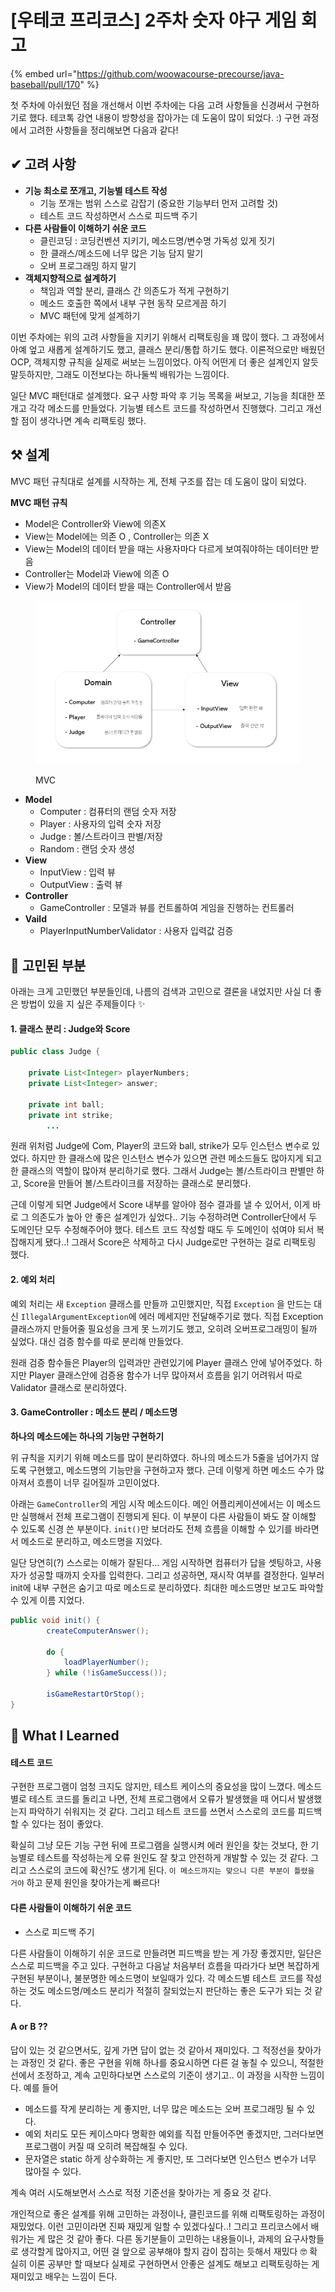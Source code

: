 # \[우테코 프리코스] 2주차 숫자 야구 게임 회고

{% embed url="https://github.com/woowacourse-precourse/java-baseball/pull/170" %}

첫 주차에 아쉬웠던 점을 개선해서 이번 주차에는 다음 고려 사항들을 신경써서 구현하기로 했다. 테코톡 강연 내용이 방향성을 잡아가는 데 도움이 많이 되었다. :) 구현 과정에서 고려한 사항들을 정리해보면 다음과 같다!

## ✔ 고려 사항

* **기능 최소로 쪼개고, 기능별 테스트 작성**
  * 기능 쪼개는 범위 스스로 감잡기 (중요한 기능부터 먼저 고려할 것)
  * 테스트 코드 작성하면서 스스로 피드백 주기
* **다른 사람들이 이해하기 쉬운 코드**
  * 클린코딩 : 코딩컨벤션 지키기, 메소드명/변수명 가독성 있게 짓기
  * 한 클래스/메소드에 너무 많은 기능 담지 말기
  * 오버 프로그래밍 하지 말기
* **객체지향적으로 설계하기**
  * 책임과 역할 분리, 클래스 간 의존도가 적게 구현하기
  * 메소드 호출한 쪽에서 내부 구현 동작 모르게끔 하기
  * MVC 패턴에 맞게 설계하기

이번 주차에는 위의 고려 사항들을 지키기 위해서 리팩토링을 꽤 많이 했다. 그 과정에서 아예 엎고 새롭게 설계하기도 했고, 클래스 분리/통합 하기도 했다. 이론적으로만 배웠던 OCP, 객체지향 규칙을 실제로 써보는 느낌이었다. 아직 어떤게 더 좋은 설계인지 알듯말듯하지만, 그래도 이전보다는 하나둘씩 배워가는 느낌이다.

일단 MVC 패턴대로 설계했다. 요구 사항 파악 후 기능 목록을 써보고, 기능을 최대한 쪼개고 각각 메소드를 만들었다. 기능별 테스트 코드를 작성하면서 진행했다. 그리고 개선할 점이 생각나면 계속 리팩토링 했다.



## ⚒ 설계

MVC 패턴 규칙대로 설계를 시작하는 게, 전체 구조를 잡는 데 도움이 많이 되었다.

**MVC 패턴 규칙**

* Model은 Controller와 View에 의존X
* View는 Model에는 의존 O , Controller는 의존 X
* View는 Model의 데이터 받을 때는 사용자마다 다르게 보여줘야하는 데이터만 받음
* Controller는 Model과 View에 의존 O
* View가 Model의 데이터 받을 때는 Controller에서 받음

<figure><img src="../../.gitbook/assets/image (2).png" alt=""><figcaption><p>MVC</p></figcaption></figure>

* **Model**
  * Computer : 컴퓨터의 랜덤 숫자 저장
  * Player : 사용자의 입력 숫자 저장
  * Judge : 볼/스트라이크 판별/저장
  * Random : 랜덤 숫자 생성
* **View**
  * InputView : 입력 뷰
  * OutputView : 출력 뷰
* **Controller**
  * GameController : 모델과 뷰를 컨트롤하여 게임을 진행하는 컨트롤러
* **Vaild**
  * PlayerInputNumberValidator : 사용자 입력값 검증



## 🤔 고민된 부분

아래는 크게 고민했던 부분들인데, 나름의 검색과 고민으로 결론을 내었지만 사실 더 좋은 방법이 있을 지  싶은 주제들이다 ✨

#### 1. 클래스 분리 : Judge와 Score

```java
public class Judge {

    private List<Integer> playerNumbers;
    private List<Integer> answer;

    private int ball;
    private int strike;
		...
```

원래 위처럼 Judge에 Com, Player의 코드와 ball, strike가 모두 인스턴스 변수로 있었다. 하지만 한 클래스에 많은 인스턴스 변수가 있으면 관련 메소드들도 많아지게 되고 한 클래스의 역할이 많아져 분리하기로 했다. 그래서 Judge는 볼/스트라이크 판별만 하고, Score을 만들어 볼/스트라이크를 저장하는 클래스로 분리했다.

근데 이렇게 되면 Judge에서 Score 내부를 알아야 점수 결과를 낼 수 있어서, 이게 바로 그 의존도가 높아 안 좋은 설계인가 싶었다.. 기능 수정하려면 Controller단에서 두 도메인단 모두 수정해주어야 했다. 테스트 코드 작성할 때도 두 도메인이 섞여야 되서 복잡해지게 됐다..! 그래서 Score은 삭제하고 다시 Judge로만 구현하는 걸로 리팩토링 했다.

#### 2. 예외 처리

예외 처리는 새 `Exception` 클래스를 만들까 고민했지만, 직접 `Exception` 을 만드는 대신 `IllegalArgumentException`에 에러 메세지만 전달해주기로 했다. 직접 Exception 클래스까지 만들어줄 필요성을 크게 못 느끼기도 했고, 오히려 오버프로그래밍이 될까 싶었다. 대신 검증 함수를 따로 분리해 만들었다.

원래 검증 함수들은 Player의 입력과만 관련있기에 Player 클래스 안에 넣어주었다. 하지만 Player 클래스안에 검증용 함수가 너무 많아져서 흐름을 읽기 어려워서 따로 Validator 클래스로 분리하였다.

#### 3. GameController : 메소드 분리 / 메소드명

**하나의 메소드에는 하나의 기능만 구현하기**

위 규칙을 지키기 위해 메소드를 많이 분리하였다. 하나의 메소드가 5줄을 넘어가지 않도록 구현했고, 메소드명의 기능만을 구현하고자 했다. 근데 이렇게 하면 메소드 수가 많아져서 흐름이 너무 길어질까 고민이었다.

아래는 `GameController`의 게임 시작 메소드이다. 메인 어플리케이션에서는 이 메소드만 실행해서 전체 프로그램이 진행되게 된다. 이 부분이 다른 사람들이 봐도 잘 이해할 수 있도록 신경 쓴 부분이다. `init()`만 보더라도 전체 흐름을 이해할 수 있기를 바라면서 메소드로 분리하고, 메소드명을 지었다.

일단 당연히(?) 스스로는 이해가 잘된다… 게임 시작하면 컴퓨터가 답을 셋팅하고, 사용자가 성공할 때까지 숫자를 입력한다. 그리고 성공하면, 재시작 여부를 결정한다. 일부러 init에 내부 구현은 숨기고 따로 메소드로 분리하였다. 최대한 메소드명만 보고도 파악할 수 있게 이름 지었다.

```java
public void init() {
        createComputerAnswer();

        do {
            loadPlayerNumber();
        } while (!isGameSuccess());

        isGameRestartOrStop();
}
```

##

## 📝 What I Learned

#### 테스트 코드

구현한 프로그램이 엄청 크지도 않지만, 테스트 케이스의 중요성을 많이 느꼈다. 메소드별로 테스트 코드를 돌리고 나면, 전체 프로그램에서 오류가 발생했을 때 어디서 발생했는지 파악하기 쉬워지는 것 같다. 그리고 테스트 코드를 쓰면서 스스로의 코드를 피드백할 수 있다는 점이 좋았다.

확실히 그냥 모든 기능 구현 뒤에 프로그램을 실행시켜 에러 원인을 찾는 것보다, 한 기능별로 테스트를 작성하는게 오류 원인도 잘 찾고 안전하게 개발할 수 있는 것 같다. 그리고 스스로의 코드에 확신?도 생기게 된다. `이 메소드까지는 맞으니 다른 부분이 틀렸을 거야` 하고 문제 원인을 찾아가는게 빠르다!

#### 다른 사람들이 이해하기 쉬운 코드

* 스스로 피드백 주기

다른 사람들이 이해하기 쉬운 코드로 만들려면 피드백을 받는 게 가장 좋겠지만, 일단은 스스로 피드백을 주고 있다. 구현하고 다음날 처음부터 흐름을 따라가다 보면 복잡하게 구현된 부분이나, 불분명한 메소드명이 보일때가 있다. 각 메소드별 테스트 코드를 작성하는 것도 메소드명/메소드 분리가 적절히 잘되었는지 판단하는 좋은 도구가 되는 것 같다.

#### A or B ??

답이 있는 것 같으면서도, 깊게 가면 답이 없는 것 같아서 재미있다. 그 적정선을 찾아가는 과정인 것 같다. 좋은 구현을 위해 하나를 중요시하면 다른 걸 놓칠 수 있으니, 적절한 선에서 조정하고, 계속 고민하다보면 스스로의 기준이 생기고.. 이 과정을 시작한 느낌이다. 예를 들어

* 메소드를 작게 분리하는 게 좋지만, 너무 많은 메소드는 오버 프로그래밍 될 수 있다.
* 예외 처리도 모든 케이스마다 명확한 예외를 직접 만들어주면 좋겠지만, 그러다보면 프로그램이 커질 때 오히려 복잡해질 수 있다.
* 문자열은 static 하게 상수화하는 게 좋지만, 또 그러다보면 인스턴스 변수가 너무 많아질 수 있다.

계속 여러 시도해보면서 스스로 적정 기준선을 찾아가는 게 중요 것 같다.





개인적으로 좋은 설계를 위해 고민하는 과정이나, 클린코드를 위해 리팩토링하는 과정이 재밌었다. 이런 고민이라면 진짜 재밌게 일할 수 있겠다싶다..! 그리고 프리코스에서 배워가는 게 많은 것 같아 좋다. 다른 동기분들이 고민하는 내용들이나, 과제의 요구사항들로 생각할게 많아지고, 어떤 걸 앞으로 공부해야 할지 감이 잡히는 듯해서 재밌다 🤓 확실히 이론 공부만 할 때보다 실제로 구현하면서 안좋은 설계도 해보고 리팩토링하는 게 재미있고 배우는 느낌이 든다.


